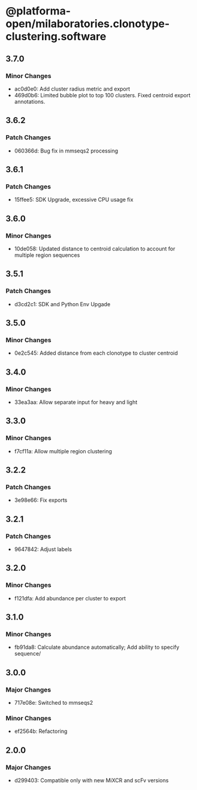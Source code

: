 # @platforma-open/milaboratories.clonotype-clustering.software

## 3.7.0

### Minor Changes

- ac0d0e0: Add cluster radius metric and export
- 469d0b6: Limited bubble plot to top 100 clusters. Fixed centroid export annotations.

## 3.6.2

### Patch Changes

- 060366d: Bug fix in mmseqs2 processing

## 3.6.1

### Patch Changes

- 15ffee5: SDK Upgrade, excessive CPU usage fix

## 3.6.0

### Minor Changes

- 10de058: Updated distance to centroid calculation to account for multiple region sequences

## 3.5.1

### Patch Changes

- d3cd2c1: SDK and Python Env Upgade

## 3.5.0

### Minor Changes

- 0e2c545: Added distance from each clonotype to cluster centroid

## 3.4.0

### Minor Changes

- 33ea3aa: Allow separate input for heavy and light

## 3.3.0

### Minor Changes

- f7cf11a: Allow multiple region clustering

## 3.2.2

### Patch Changes

- 3e98e66: Fix exports

## 3.2.1

### Patch Changes

- 9647842: Adjust labels

## 3.2.0

### Minor Changes

- f121dfa: Add abundance per cluster to export

## 3.1.0

### Minor Changes

- fb91da8: Calculate abundance automatically; Add ability to specify sequence/

## 3.0.0

### Major Changes

- 717e08e: Switched to mmseqs2

### Minor Changes

- ef2564b: Refactoring

## 2.0.0

### Major Changes

- d299403: Compatible only with new MiXCR and scFv versions
